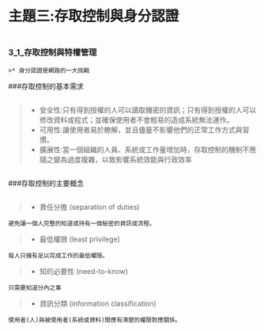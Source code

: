 #   主題三:存取控制與身分認證
```
```

### 3_1_存取控制與特權管理
```
>* 身分認證是網路的一大挑戰
```
###存取控制的基本需求
```
```
>* 安全性:只有得到授權的人可以讀取機密的資訊；只有得到授權的人可以修改資料或程式；並確保使用者不會輕易的造成系統無法運作。
>* 可用性:讓使用者易於瞭解，並且儘量不影響他們的正常工作方式與習慣。
>* 擴展性:當一個組織的人員、系統或工作量增加時，存取控制的機制不應隨之變為過度複雜，以致影響系統效能與行政效率
```
```
###存取控制的主要概念
```
```

>* 責任分擔 (separation of duties)
```
避免讓一個人完整的知道或持有一個秘密的資訊或流程。
```
>* 最低權限 (least privilege)
```
每人只擁有足以完成工作的最低權限。
```
>* 知的必要性 (need-to-know)
```
只需要知道分內之事
```
>* 資訊分類 (information classification)
```
使用者(人)與被使用者(系統或資料)間應有清楚的權限對應關係。
```
